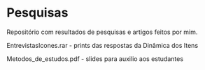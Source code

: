 # Pesquisas
Repositório com resultados de pesquisas e artigos feitos por mim.

EntrevistasIcones.rar - prints das respostas da Dinâmica dos Itens

Metodos_de_estudos.pdf - slides para auxilio aos estudantes
